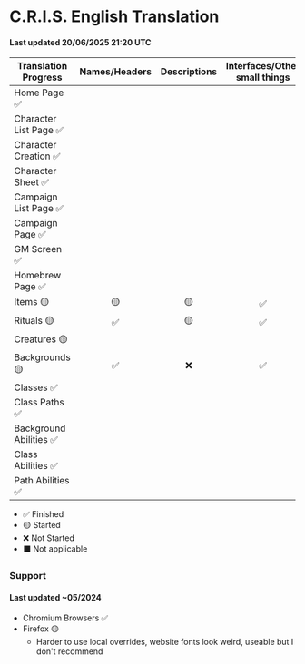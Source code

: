 # C.R.I.S. English Translation

#### Last updated 20/06/2025 21:20 UTC

| Translation Progress    | Names/Headers | Descriptions | Interfaces/Other small things |
| ----------------------- | :-----------: | :----------: | :---------------------------: |
| Home Page ✅            |               |              |                               |
| Character List Page ✅  |               |              |                               |
| Character Creation ✅   |               |              |                               |
| Character Sheet ✅      |               |              |                               |
| Campaign List Page ✅   |               |              |                               |
| Campaign Page ✅        |               |              |                               |
| GM Screen ✅            |               |              |                               |
| Homebrew Page ✅        |               |              |                               |
| Items 🟡                |      🟡       |      🟡      |              ✅               |
| Rituals 🟡              |      ✅       |      🟡      |              ✅               |
| Creatures 🟡            |               |              |                               |
| Backgrounds 🟡          |      ✅       |      ❌      |              ✅               |
| Classes ✅              |               |              |                               |
| Class Paths ✅          |               |              |                               |
| Background Abilities ✅ |               |              |                               |
| Class Abilities ✅      |               |              |                               |
| Path Abilities ✅       |               |              |                               |

- ✅ Finished
- 🟡 Started
- ❌ Not Started
- ⬛ Not applicable

### Support

#### Last updated ~05/2024

- Chromium Browsers ✅
- Firefox 🟡
  - Harder to use local overrides, website fonts look weird, useable but I don't recommend
